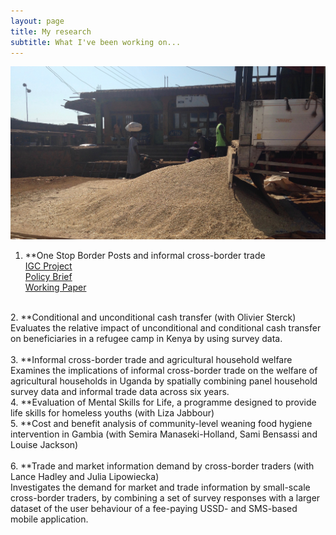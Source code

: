 ```yaml
---
layout: page
title: My research
subtitle: What I've been working on...
---
```


![truck](/img/grains_truck_2.jpg)

1. **One Stop Border Posts and informal cross-border trade<br/>
      [IGC Project](https://www.theigc.org/project/trade-facilitation-and-informal-cross-border-trade/) <br/>
      [Policy Brief](https://www.theigc.org/wp-content/uploads/2020/01/Siu-2019-policy-brief.pdf) <br/>
      [Working Paper](https://www.theigc.org/wp-content/uploads/2019/07/Siu-2019-Working-paper.pdf) <br/>
<br/>
2. **Conditional and unconditional cash transfer (with Olivier Sterck) <br/>
Evaluates the relative impact of unconditional and conditional cash transfer on beneficiaries in a refugee camp in     Kenya by using survey data. <br/>
<br/>
3. **Informal cross-border trade and agricultural household welfare <br/>
Examines the implications of informal cross-border trade on the welfare of agricultural households in Uganda by spatially
combining panel household survey data and informal trade data across six years.
<br/>
4. **Evaluation of Mental Skills for Life, a programme designed to provide life skills for homeless youths (with Liza Jabbour)<br/>
5. **Cost and benefit analysis of community-level weaning food hygiene intervention in Gambia (with Semira Manaseki-Holland, Sami Bensassi and Louise Jackson) <br/>
<br/>
6. **Trade and market information demand by cross-border traders (with Lance Hadley and Julia Lipowiecka)<br/>
Investigates the demand for market and trade information by small-scale cross-border traders, by combining a set of survey
responses with a larger dataset of the user behaviour of a fee-paying USSD- and SMS-based mobile application.
